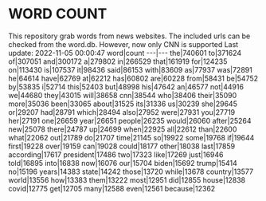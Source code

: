 # WORD COUNT
This repository grab words from news websites. The included urls can be checked from the word.db.
However, now only CNN is supported
Last update: 2022-11-05 00:00:47
word|count
---|---
the|740601
to|371624
of|307051
and|300172
a|279802
in|266529
that|161919
for|124235
on|113430
is|107537
it|98436
said|86153
with|83609
as|77937
was|72891
he|64614
have|62769
at|62212
has|60802
are|60228
from|58431
be|54752
by|53835
i|52714
this|52403
but|48998
his|47642
an|46577
not|44916
we|44680
they|43015
will|38658
cnn|38544
who|38406
their|35090
more|35036
been|33065
about|31525
its|31336
us|30239
she|29645
or|29207
had|28791
which|28494
also|27952
were|27931
you|27719
her|27191
one|26659
year|26651
people|26235
would|26060
after|25264
new|25078
there|24787
up|24699
when|22925
all|22612
than|22600
what|22062
out|21789
do|21707
time|21145
so|19922
some|19768
if|19644
first|19228
over|19159
can|19028
could|18177
other|18038
last|17859
according|17617
president|17486
two|17323
like|17269
just|16946
told|16895
into|16838
now|16076
our|15704
biden|15692
trump|15414
no|15196
years|14383
state|14242
those|13720
while|13678
country|13577
world|13556
how|13383
them|13222
most|12951
did|12855
house|12838
covid|12775
get|12705
many|12588
even|12561
because|12362

